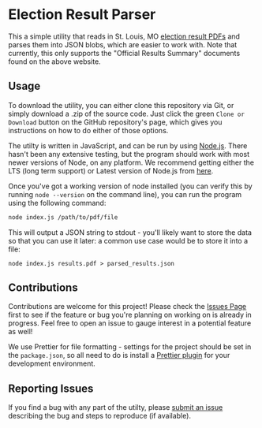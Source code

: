 # Election Result Parser

This a simple utility that reads in St. Louis, MO [election result PDFs](https://www.stlouis-mo.gov/government/departments/board-election-commissioners/elections/election-results.cfm) and parses them into JSON blobs, which are easier to work with. Note that currently, this only supports the "Official Results Summary" documents found on the above website.

## Usage

To download the utility, you can either clone this repository via Git, or simply download a .zip of the source code. Just click the green `Clone or Download` button on the GitHub repository's page, which gives you instructions on how to do either of those options.

The utilty is written in JavaScript, and can be run by using [Node.js](https://nodejs.org/). There hasn't been any extensive testing, but the program should work with most newer versions of Node, on any platform. We recommend getting either the LTS (long term support) or Latest version of Node.js from [here](https://nodejs.org/en/download/).

Once you've got a working version of node installed (you can verify this by running `node --version` on the command line), you can run the program using the following command:

```bash
node index.js /path/to/pdf/file
```

This will output a JSON string to stdout - you'll likely want to store the data so that you can use it later: a common use case would be to store it into a file:

```shell
node index.js results.pdf > parsed_results.json
```

## Contributions

Contributions are welcome for this project! Please check the [Issues Page]() first to see if the feature or bug you're planning on working on is already in progress. Feel free to open an issue to gauge interest in a potential feature as well!

We use Prettier for file formatting - settings for the project should be set in the `package.json`, so all need to do is install a [Prettier plugin](https://prettier.io/) for your development environment.

## Reporting Issues

If you find a bug with any part of the utilty, please [submit an issue](https://github.com/miec-stl/election-result-parser/issues/new) describing the bug and steps to reproduce (if available).